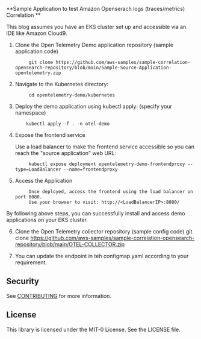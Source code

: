 **Sample Application to test Amazon Openserach logs (traces/metrics) Correlation **

This blog assumes you have an EKS cluster set up and accessible via an IDE like Amazon Cloud9.

1. Clone the Open Telemetry Demo application repository (sample application code)

            git clone https://github.com/aws-samples/sample-correlation-opensearch-repository/blob/main/Sample-Source-Application-opentelemetry.zip

2. Navigate to the Kubernetes directory:

            cd opentelemetry-demo/kubernetes

3. Deploy the demo application using kubectl apply:  (specify your namespace)

           kubectl apply -f . -n otel-demo    

4. Expose the frontend service

   Use a load balancer to make the frontend service accessible so you can reach the "source application" web URL:

            kubectl expose deployment opentelemetry-demo-frontendproxy --type=LoadBalancer --name=frontendproxy

5. Access the Application

            Once deployed, access the frontend using the load balancer on port 8080.
            Use your browser to visit: http://<LoadBalancerIP>:8080/ 


By following above steps, you can successfully install and access demo applications on your EKS cluster.

6.  Clone the Open Telemetry collector repository (sample config code)
              git clone https://github.com/aws-samples/sample-correlation-opensearch-repository/blob/main/OTEL-COLLECTOR.zip

7. You can update the endpoint in teh configmap.yaml according to your requirement.

## Security

See [CONTRIBUTING](CONTRIBUTING.md#security-issue-notifications) for more information.

## License

This library is licensed under the MIT-0 License. See the LICENSE file.

